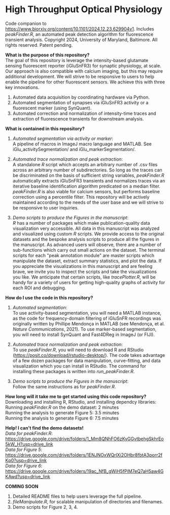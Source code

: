 # High Throughput Optical Physiology
Code companion to https://www.biorxiv.org/content/10.1101/2024.12.23.629904v1. Includes _peakFinder.R_, an automated peak detection algorithm for fluorescence transient analysis. Copyright 2024, University of Maryland, Baltimore. All rights reserved. Patent pending.


**What is the purpose of this repository?** <br/>
The goal of this repository is leverage the intensity-based glutamate sensing fluorescent reporter (iGluSnFR3) for synaptic physiology, at scale. Our approach is also compatible with calcium imaging, but this may require additional development. We will strive to be responsive to users to help enable the pipeline for other fluorescent sensors. 
We achieve this with three key innovations.
1) Automated data acquisition by coordinating hardware via Python.
2) Automated segmentation of synapses via iGluSnFR3 activity or a fluorescent marker (using SynQuant).
3) Automated correction and normalization of intensity-time traces and extraction of fluorescence transients for downstream analysis.

**What is contained in this repository?**
1) _Automated segmentation via activity or marker_:  <br/>
A pipeline of macros in ImageJ macro language and MATLAB. See iGlu_activitySegmentation/ and iGlu_markerSegmentation/.  <br/>

2) _Automated trace normalization and peak extraction_:  <br/>
A standalone _R_ script which accepts an arbitrary number of .csv files across an arbitrary number of subdirectories. So long as the traces can be discriminated on the basis of sufficient string variables, _peakFinder.R_ automatically extracts iGluSnFR3 transients and normalizes traces via an iterative baseline identification algorithm predicated on a median filter. _peakFinder.R_ is also viable for calcium sensors, but performs baseline correction using a percentile filter. This repository will be actively maintained according to the needs of the user base and we will strive to be responsive to user inquiries.  <br/>  

3) _Demo scripts to produce the Figures in the manuscript_:  <br/>
_R_ has a number of packages which make publication-quality data visualization very accessible. All data in this manuscript was analyzed and visualized using custom _R_ scripts. We provide access to the original datasets and the bespoke analysis scripts to produce all the figures in the manuscript. As advanced users will observe, there are a number of sub-functions which carry out small actions on the dataset. The terminal scripts for each "peak annotation module" are master scripts which manipulate the dataset, extract summary statistics, and plot the data. If you appreciate the visualizations in this manuscript and are feeling brave, we invite you to inspect the scripts and take the visualizations you like. We anticipate that certain scripts, like _tracePlotter.R_, will be handy for a variety of users for getting high-quality graphs of activity for each ROI and debugging.  <br/>

**How do I use the code in this repository?**
1) _Automated segmentation_:  <br/>
To use activity-based segmentation, you will need a MATLAB instance, as the code for frequency-domain filtering of iGluSnFR recordings was originally written by Phillipe Mendonça in MATLAB (see Mendonça, et al. _Nature Communications_, 2021). 
To use marker-based segmentation, you will need to install SynQuant and Fast4DReg in ImageJ (or FIJI).

2) _Automated trace normalization and peak extraction_:  <br/>
To use _peakFinder.R_, you will need to download R and RStudio (https://posit.co/download/rstudio-desktop/). The code takes advantage of a few dozen packages for data manipulation, curve-fitting, and data visualization which you can install in RStudio. The command for installing these packages is written into _run_peakFinder.R_.  

3) _Demo scripts to produce the Figures in the manuscript_:  <br/>
Follow the same instructions as for _peakFinder.R_.


**How long will it take me to get started using this code repository?**
Downloading and installing R, RStudio, and installing dependcy libraries: <br/>
Running _peakFinder.R_ on the demo dataset: 2 minutes <br/>
Running the analysis to generate Figure 5: 3.5 minutes <br/>
Running the analysis to generate Figure 6: 7.5 minutes <br/>

**Help! I can't find the demo datasets!** <br/>
_Data for peakFinder.R_: https://drive.google.com/drive/folders/1_Mm8QNhFO6zKyGGvtbehgSkhrEo5kW_H?usp=drive_link  <br/>
_Data for Figure 5_: https://drive.google.com/drive/folders/1ENJNOxWQrlXi2OHbr8fbtA3porr2fKp0?usp=drive_link <br/>
_Data for Figure 6_: https://drive.google.com/drive/folders/19ac_NfB_gWiH5fPiM7eQ7aH5aw4GKAwd?usp=drive_link <br/>

**COMING SOON**
1) Detailed README files to help users leverage the full pipeline.
2) _fileManipulate.R_, for scalable manipulation of directories and filenames.
3) Demo scripts for Figure 2, 3, 4.


